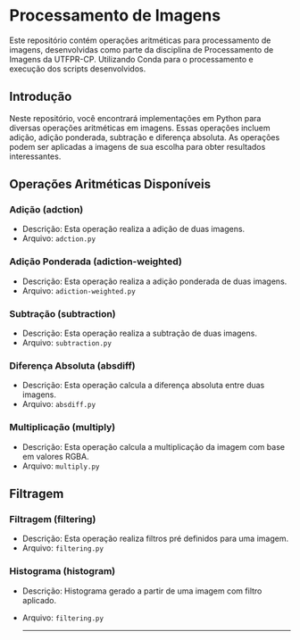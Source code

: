 # Processamento de Imagens

Este repositório contém operações aritméticas para processamento de imagens, desenvolvidas como parte da disciplina de Processamento de Imagens da UTFPR-CP.
Utilizando Conda para o processamento e execução dos scripts desenvolvidos.

## Introdução

Neste repositório, você encontrará implementações em Python para diversas operações aritméticas em imagens. Essas operações incluem adição, adição ponderada, subtração e diferença absoluta. As operações podem ser aplicadas a imagens de sua escolha para obter resultados interessantes.

## Operações Aritméticas Disponíveis

### Adição (adction)
- Descrição: Esta operação realiza a adição de duas imagens.
- Arquivo: `adction.py`
### Adição Ponderada (adiction-weighted)
- Descrição: Esta operação realiza a adição ponderada de duas imagens.
- Arquivo: `adiction-weighted.py`
### Subtração (subtraction)
- Descrição: Esta operação realiza a subtração de duas imagens.
- Arquivo: `subtraction.py`
### Diferença Absoluta (absdiff)
- Descrição: Esta operação calcula a diferença absoluta entre duas imagens.
- Arquivo: `absdiff.py`
### Multiplicação (multiply)
- Descrição: Esta operação calcula a multiplicação da imagem com base em valores RGBA.
- Arquivo: `multiply.py`

## Filtragem

### Filtragem (filtering)
- Descrição: Esta operação realiza filtros pré definidos para uma imagem.
- Arquivo: `filtering.py`

### Histograma (histogram)
- Descrição: Histograma gerado a partir de uma imagem com filtro aplicado.
- Arquivo: `filtering.py`

  ---
